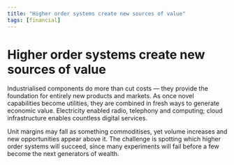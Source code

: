 ```yaml
---
title: "Higher order systems create new sources of value"
tags: [financial]
---
```


# Higher order systems create new sources of value

Industrialised components do more than cut costs — they provide the foundation for entirely new products and markets. As once novel capabilities become utilities, they are combined in fresh ways to generate economic value. Electricity enabled radio, telephony and computing; cloud infrastructure enables countless digital services.

Unit margins may fall as something commoditises, yet volume increases and new opportunities appear above it. The challenge is spotting which higher order systems will succeed, since many experiments will fail before a few become the next generators of wealth.
